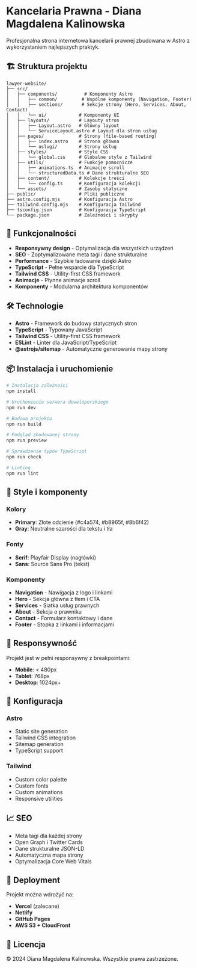 # Kancelaria Prawna - Diana Magdalena Kalinowska

Profesjonalna strona internetowa kancelarii prawnej zbudowana w Astro z wykorzystaniem najlepszych praktyk.

## 🏗️ Struktura projektu

```
lawyer-website/
├── src/
│   ├── components/          # Komponenty Astro
│   │   ├── common/         # Wspólne komponenty (Navigation, Footer)
│   │   ├── sections/       # Sekcje strony (Hero, Services, About, Contact)
│   │   └── ui/            # Komponenty UI
│   ├── layouts/           # Layouty stron
│   │   ├── Layout.astro   # Główny layout
│   │   └── ServiceLayout.astro # Layout dla stron usług
│   ├── pages/             # Strony (file-based routing)
│   │   ├── index.astro    # Strona główna
│   │   └── uslugi/        # Strony usług
│   ├── styles/            # Style CSS
│   │   └── global.css     # Globalne style z Tailwind
│   ├── utils/             # Funkcje pomocnicze
│   │   ├── animations.ts  # Animacje scroll
│   │   └── structuredData.ts # Dane strukturalne SEO
│   ├── content/           # Kolekcje treści
│   │   └── config.ts      # Konfiguracja kolekcji
│   └── assets/            # Zasoby statyczne
├── public/                # Pliki publiczne
├── astro.config.mjs       # Konfiguracja Astro
├── tailwind.config.mjs    # Konfiguracja Tailwind
├── tsconfig.json          # Konfiguracja TypeScript
└── package.json           # Zależności i skrypty
```

## 🚀 Funkcjonalności

- **Responsywny design** - Optymalizacja dla wszystkich urządzeń
- **SEO** - Zoptymalizowane meta tagi i dane strukturalne
- **Performance** - Szybkie ładowanie dzięki Astro
- **TypeScript** - Pełne wsparcie dla TypeScript
- **Tailwind CSS** - Utility-first CSS framework
- **Animacje** - Płynne animacje scroll
- **Komponenty** - Modularna architektura komponentów

## 🛠️ Technologie

- **Astro** - Framework do budowy statycznych stron
- **TypeScript** - Typowany JavaScript
- **Tailwind CSS** - Utility-first CSS framework
- **ESLint** - Linter dla JavaScript/TypeScript
- **@astrojs/sitemap** - Automatyczne generowanie mapy strony

## 📦 Instalacja i uruchomienie

```bash
# Instalacja zależności
npm install

# Uruchomienie serwera deweloperskiego
npm run dev

# Budowa projektu
npm run build

# Podgląd zbudowanej strony
npm run preview

# Sprawdzenie typów TypeScript
npm run check

# Linting
npm run lint
```

## 🎨 Style i komponenty

### Kolory
- **Primary**: Złote odcienie (#c4a574, #b8965f, #8b6f42)
- **Gray**: Neutralne szarości dla tekstu i tła

### Fonty
- **Serif**: Playfair Display (nagłówki)
- **Sans**: Source Sans Pro (tekst)

### Komponenty
- **Navigation** - Nawigacja z logo i linkami
- **Hero** - Sekcja główna z tłem i CTA
- **Services** - Siatka usług prawnych
- **About** - Sekcja o prawniku
- **Contact** - Formularz kontaktowy i dane
- **Footer** - Stopka z linkami i informacjami

## 📱 Responsywność

Projekt jest w pełni responsywny z breakpointami:
- **Mobile**: < 480px
- **Tablet**: 768px
- **Desktop**: 1024px+

## 🔧 Konfiguracja

### Astro
- Static site generation
- Tailwind CSS integration
- Sitemap generation
- TypeScript support

### Tailwind
- Custom color palette
- Custom fonts
- Custom animations
- Responsive utilities

## 📈 SEO

- Meta tagi dla każdej strony
- Open Graph i Twitter Cards
- Dane strukturalne JSON-LD
- Automatyczna mapa strony
- Optymalizacja Core Web Vitals

## 🚀 Deployment

Projekt można wdrożyć na:
- **Vercel** (zalecane)
- **Netlify**
- **GitHub Pages**
- **AWS S3 + CloudFront**

## 📝 Licencja

© 2024 Diana Magdalena Kalinowska. Wszystkie prawa zastrzeżone.